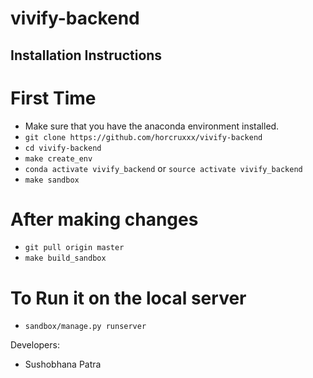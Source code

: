 # vivify-backend

## Installation Instructions

# First Time
- Make sure that you have the anaconda environment installed.
- `git clone https://github.com/horcruxxx/vivify-backend`
- `cd vivify-backend`
- `make create_env`
- `conda activate vivify_backend` or `source activate vivify_backend`
- `make sandbox`

# After making changes

- `git pull origin master`
- `make build_sandbox`

# To Run it on the local server

- `sandbox/manage.py runserver`

Developers:
- Sushobhana Patra
